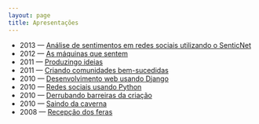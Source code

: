 ```yaml
---
layout: page
title: Apresentações
---
```


- 2013 &#32;&mdash;&#32; [Análise de sentimentos em redes sociais utilizando o SenticNet](https://speakerdeck.com/yurimalheiros/uma-ferramenta-para-analise-de-sentimentos-em-redes-sociais-utilizando-o-senticnet)
- 2012 &#32;&mdash;&#32; [As máquinas que sentem](https://speakerdeck.com/yurimalheiros/as-maquinas-que-sentem)
- 2011 &#32;&mdash;&#32; [Produzingo ideias](https://speakerdeck.com/yurimalheiros/produzindo-ideias)
- 2011 &#32;&mdash;&#32;[Criando comunidades bem-sucedidas](https://speakerdeck.com/yurimalheiros/criando-comunidades-bem-sucedidas)
- 2010 &#32;&mdash;&#32;[Desenvolvimento web usando Django](http://www.slideshare.net/yurimalheiros/desenvolvimento-web-usando-django)
- 2010 &#32;&mdash;&#32;[Redes sociais usando Python](http://www.slideshare.net/yurimalheiros/redes-sociais-usando-python)
- 2010 &#32;&mdash;&#32;[Derrubando barreiras da criação](http://www.slideshare.net/yurimalheiros/derrubando-barreiras-da-criao-4924733)
- 2010 &#32;&mdash;&#32;[Saindo da caverna](http://www.slideshare.net/yurimalheiros/saindo-da-caverna)
- 2008 &#32;&mdash;&#32;[Recepção dos feras](http://www.slideshare.net/yurimalheiros/cincia-da-computao-recepo-dos-feras)
